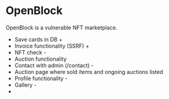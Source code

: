# OpenBlock
OpenBlock is a vulnerable NFT marketplace.

* Save cards in DB +
* Invoice functionality (SSRF) +
* NFT check -
* Auction functionality
* Contact with admin (/contact) -
* Auction page where sold items and ongoing auctions listed 
* Profile functionality - 
* Gallery -
* 